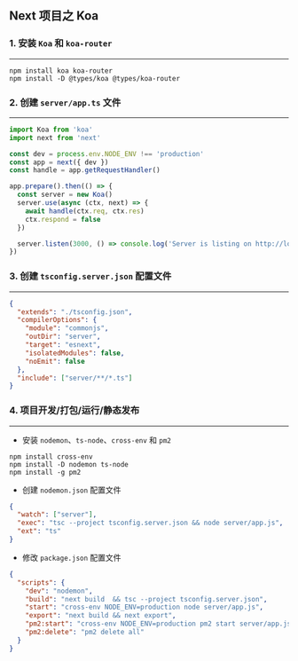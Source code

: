 ## Next 项目之 Koa

### 1. 安装 `Koa` 和 `koa-router`

---

```shell
npm install koa koa-router
npm install -D @types/koa @types/koa-router
```

### 2. 创建 `server/app.ts` 文件

---

```typescript
import Koa from 'koa'
import next from 'next'

const dev = process.env.NODE_ENV !== 'production'
const app = next({ dev })
const handle = app.getRequestHandler()

app.prepare().then(() => {
  const server = new Koa()
  server.use(async (ctx, next) => {
    await handle(ctx.req, ctx.res)
    ctx.respond = false
  })

  server.listen(3000, () => console.log('Server is listing on http://localhost:3000'))
})
```

### 3. 创建 `tsconfig.server.json` 配置文件

---

```json
{
  "extends": "./tsconfig.json",
  "compilerOptions": {
    "module": "commonjs",
    "outDir": "server",
    "target": "esnext",
    "isolatedModules": false,
    "noEmit": false
  },
  "include": ["server/**/*.ts"]
}
```

### 4. 项目开发/打包/运行/静态发布

---

- 安装 `nodemon`、`ts-node`、`cross-env` 和 `pm2`

```shell
npm install cross-env
npm install -D nodemon ts-node
npm install -g pm2
```

- 创建 `nodemon.json` 配置文件

```json
{
  "watch": ["server"],
  "exec": "tsc --project tsconfig.server.json && node server/app.js",
  "ext": "ts"
}
```

- 修改 `package.json` 配置文件

```json
{
  "scripts": {
    "dev": "nodemon",
    "build": "next build  && tsc --project tsconfig.server.json",
    "start": "cross-env NODE_ENV=production node server/app.js",
    "export": "next build && next export",
    "pm2:start": "cross-env NODE_ENV=production pm2 start server/app.js",
    "pm2:delete": "pm2 delete all"
  }
}
```
